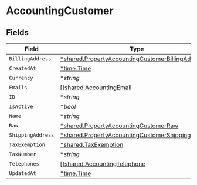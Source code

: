 # AccountingCustomer


## Fields

| Field                                                                                                                        | Type                                                                                                                         | Required                                                                                                                     | Description                                                                                                                  |
| ---------------------------------------------------------------------------------------------------------------------------- | ---------------------------------------------------------------------------------------------------------------------------- | ---------------------------------------------------------------------------------------------------------------------------- | ---------------------------------------------------------------------------------------------------------------------------- |
| `BillingAddress`                                                                                                             | [*shared.PropertyAccountingCustomerBillingAddress](../../../pkg/models/shared/propertyaccountingcustomerbillingaddress.md)   | :heavy_minus_sign:                                                                                                           | N/A                                                                                                                          |
| `CreatedAt`                                                                                                                  | [*time.Time](https://pkg.go.dev/time#Time)                                                                                   | :heavy_minus_sign:                                                                                                           | N/A                                                                                                                          |
| `Currency`                                                                                                                   | **string*                                                                                                                    | :heavy_minus_sign:                                                                                                           | N/A                                                                                                                          |
| `Emails`                                                                                                                     | [][shared.AccountingEmail](../../../pkg/models/shared/accountingemail.md)                                                    | :heavy_minus_sign:                                                                                                           | N/A                                                                                                                          |
| `ID`                                                                                                                         | **string*                                                                                                                    | :heavy_minus_sign:                                                                                                           | N/A                                                                                                                          |
| `IsActive`                                                                                                                   | **bool*                                                                                                                      | :heavy_minus_sign:                                                                                                           | N/A                                                                                                                          |
| `Name`                                                                                                                       | **string*                                                                                                                    | :heavy_minus_sign:                                                                                                           | N/A                                                                                                                          |
| `Raw`                                                                                                                        | [*shared.PropertyAccountingCustomerRaw](../../../pkg/models/shared/propertyaccountingcustomerraw.md)                         | :heavy_minus_sign:                                                                                                           | N/A                                                                                                                          |
| `ShippingAddress`                                                                                                            | [*shared.PropertyAccountingCustomerShippingAddress](../../../pkg/models/shared/propertyaccountingcustomershippingaddress.md) | :heavy_minus_sign:                                                                                                           | N/A                                                                                                                          |
| `TaxExemption`                                                                                                               | [*shared.TaxExemption](../../../pkg/models/shared/taxexemption.md)                                                           | :heavy_minus_sign:                                                                                                           | N/A                                                                                                                          |
| `TaxNumber`                                                                                                                  | **string*                                                                                                                    | :heavy_minus_sign:                                                                                                           | N/A                                                                                                                          |
| `Telephones`                                                                                                                 | [][shared.AccountingTelephone](../../../pkg/models/shared/accountingtelephone.md)                                            | :heavy_minus_sign:                                                                                                           | N/A                                                                                                                          |
| `UpdatedAt`                                                                                                                  | [*time.Time](https://pkg.go.dev/time#Time)                                                                                   | :heavy_minus_sign:                                                                                                           | N/A                                                                                                                          |